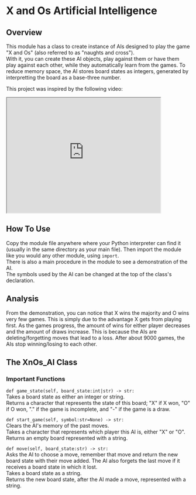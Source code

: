 # X and Os Artificial Intelligence
## Overview
This module has a class to create instance of AIs designed to play the game "X and Os" (also referred to as "naughts and cross").<br>
With it, you can create these AI objects, play against them or have them play against each other, while they automatically learn from the games. To reduce memory space, the AI stores board states as integers, generated by interpretting the board as a base-three number.<br>

This project was inspired by the following video:
<iframe width="420" height="315"
src="https://www.youtube.com/embed/sw7UAZNgGg8">
</iframe>

## How To Use
Copy the module file anywhere where your Python interpreter can find it (usually in the same directory as your main file). Then import the module like you would any other module, using `import`.<br>
There is also a main procedure in the module to see a demonstration of the AI.<br>
The symbols used by the AI can be changed at the top of the class's declaration.

## Analysis
From the demonstration, you can notice that X wins the majority and O wins very few games. This is simply due to the advantage X gets from playing first. As the games progress, the amount of wins for either player decreases and the amount of draws increase. This is because the AIs are deleting/forgetting moves that lead to a loss. After about 9000 games, the AIs stop winning/losing to each other.

## The XnOs_AI Class
### Important Functions
`def game_state(self, board_state:int|str) -> str:`<br>
Takes a board state as either an integer or string.<br>
Returns a character that represents the state of this board; "X" if X won, "O" if O won, "." if the game is incomplete, and "-" if the game is a draw.

`def start_game(self, symbol:str=None) -> str:`<br>
Clears the AI's memory of the past moves.<br>
Takes a character that represents which player this AI is, either "X" or "O".<br>
Returns an empty board represented with a string.

`def move(self, board_state:str) -> str:`<br>
Asks the AI to choose a move, remember that move and return the new board state with their move added. The AI also forgets the last move if it receives a board state in which it lost.<br>
Takes a board state as a string.<br>
Returns the new board state, after the AI made a move, represented with a string.